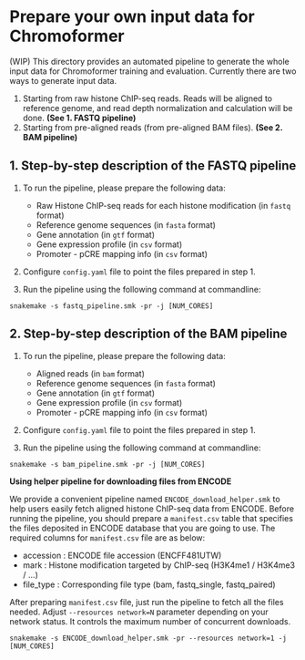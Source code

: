 # Prepare your own input data for Chromoformer

(WIP) This directory provides an automated pipeline to generate the whole input data for Chromoformer training and evaluation.
Currently there are two ways to generate input data.

1. Starting from raw histone ChIP-seq reads. Reads will be aligned to reference genome, and read depth normalization and calculation will be done. **(See 1. FASTQ pipeline)**
2. Starting from pre-aligned reads (from pre-aligned BAM files). **(See 2. BAM pipeline)**

## 1. Step-by-step description of the FASTQ pipeline

1. To run the pipeline, please prepare the following data:

    - Raw Histone ChIP-seq reads for each histone modification (in `fastq` format)
    - Reference genome sequences (in `fasta` format)
    - Gene annotation (in `gtf` format)
    - Gene expression profile (in `csv` format)
    - Promoter - pCRE mapping info (in `csv` format)

2. Configure `config.yaml` file to point the files prepared in step 1.

3. Run the pipeline using the following command at commandline:

```shell
snakemake -s fastq_pipeline.smk -pr -j [NUM_CORES]
```

## 2. Step-by-step description of the BAM pipeline

1. To run the pipeline, please prepare the following data:

    - Aligned reads (in `bam` format)
    - Reference genome sequences (in `fasta` format)
    - Gene annotation (in `gtf` format)
    - Gene expression profile (in `csv` format)
    - Promoter - pCRE mapping info (in `csv` format)

2. Configure `config.yaml` file to point the files prepared in step 1.

3. Run the pipeline using the following command at commandline:

```shell
snakemake -s bam_pipeline.smk -pr -j [NUM_CORES]
```

**Using helper pipeline for downloading files from ENCODE**

We provide a convenient pipeline named `ENCODE_download_helper.smk` to help users easily fetch aligned histone ChIP-seq data from ENCODE.
Before running the pipeline, you should prepare a `manifest.csv` table that specifies the files deposited in ENCODE database that you are going to use.
The required columns for `manifest.csv` file are as below:

- accession : ENCODE file accession (ENCFF481UTW)
- mark : Histone modification targeted by ChIP-seq (H3K4me1 / H3K4me3 / ...)
- file_type : Corresponding file type (bam, fastq_single, fastq_paired)

After preparing `manifest.csv` file, just run the pipeline to fetch all the files needed.
Adjust `--resources network=N` parameter depending on your network status.
It controls the maximum number of concurrent downloads.

```shell
snakemake -s ENCODE_download_helper.smk -pr --resources network=1 -j [NUM_CORES]
```
